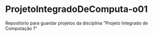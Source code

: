 # ProjetoIntegradoDeComputa-o01
Repositório para guardar projetos da disciplina "Projeto Integrado de Computação 1"
